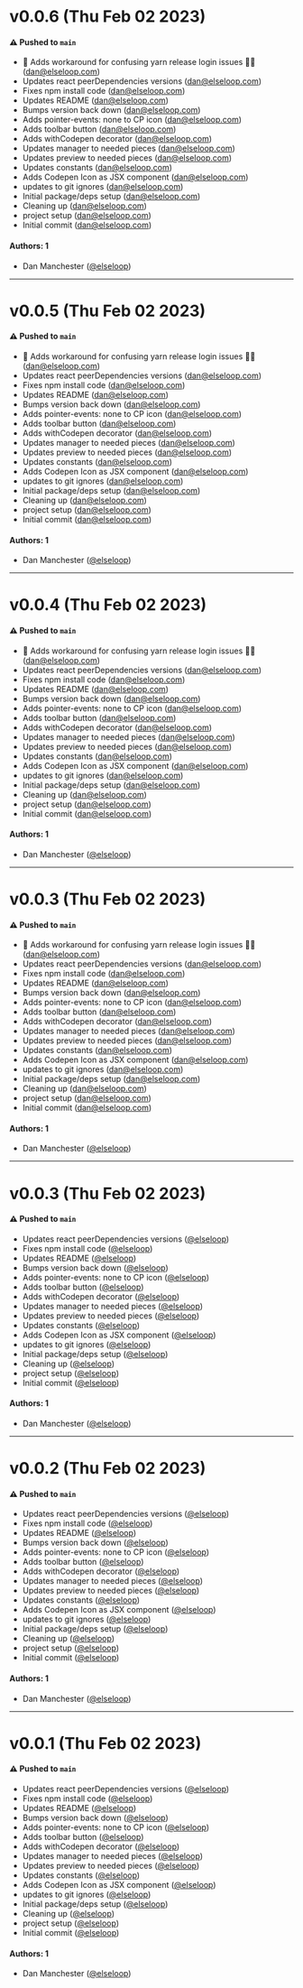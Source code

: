 # v0.0.6 (Thu Feb 02 2023)

#### ⚠️ Pushed to `main`

- 💩 Adds workaround for confusing yarn release login issues 🤷‍♂️ (dan@elseloop.com)
- Updates react peerDependencies versions (dan@elseloop.com)
- Fixes npm install code (dan@elseloop.com)
- Updates README (dan@elseloop.com)
- Bumps version back down (dan@elseloop.com)
- Adds pointer-events: none to CP icon (dan@elseloop.com)
- Adds toolbar button (dan@elseloop.com)
- Adds withCodepen decorator (dan@elseloop.com)
- Updates manager to needed pieces (dan@elseloop.com)
- Updates preview to needed pieces (dan@elseloop.com)
- Updates constants (dan@elseloop.com)
- Adds Codepen Icon as JSX component (dan@elseloop.com)
- updates to git ignores (dan@elseloop.com)
- Initial package/deps setup (dan@elseloop.com)
- Cleaning up (dan@elseloop.com)
- project setup (dan@elseloop.com)
- Initial commit (dan@elseloop.com)

#### Authors: 1

- Dan Manchester ([@elseloop](https://github.com/elseloop))

---

# v0.0.5 (Thu Feb 02 2023)

#### ⚠️ Pushed to `main`

- 💩 Adds workaround for confusing yarn release login issues 🤷‍♂️ (dan@elseloop.com)
- Updates react peerDependencies versions (dan@elseloop.com)
- Fixes npm install code (dan@elseloop.com)
- Updates README (dan@elseloop.com)
- Bumps version back down (dan@elseloop.com)
- Adds pointer-events: none to CP icon (dan@elseloop.com)
- Adds toolbar button (dan@elseloop.com)
- Adds withCodepen decorator (dan@elseloop.com)
- Updates manager to needed pieces (dan@elseloop.com)
- Updates preview to needed pieces (dan@elseloop.com)
- Updates constants (dan@elseloop.com)
- Adds Codepen Icon as JSX component (dan@elseloop.com)
- updates to git ignores (dan@elseloop.com)
- Initial package/deps setup (dan@elseloop.com)
- Cleaning up (dan@elseloop.com)
- project setup (dan@elseloop.com)
- Initial commit (dan@elseloop.com)

#### Authors: 1

- Dan Manchester ([@elseloop](https://github.com/elseloop))

---

# v0.0.4 (Thu Feb 02 2023)

#### ⚠️ Pushed to `main`

- 💩 Adds workaround for confusing yarn release login issues 🤷‍♂️ (dan@elseloop.com)
- Updates react peerDependencies versions (dan@elseloop.com)
- Fixes npm install code (dan@elseloop.com)
- Updates README (dan@elseloop.com)
- Bumps version back down (dan@elseloop.com)
- Adds pointer-events: none to CP icon (dan@elseloop.com)
- Adds toolbar button (dan@elseloop.com)
- Adds withCodepen decorator (dan@elseloop.com)
- Updates manager to needed pieces (dan@elseloop.com)
- Updates preview to needed pieces (dan@elseloop.com)
- Updates constants (dan@elseloop.com)
- Adds Codepen Icon as JSX component (dan@elseloop.com)
- updates to git ignores (dan@elseloop.com)
- Initial package/deps setup (dan@elseloop.com)
- Cleaning up (dan@elseloop.com)
- project setup (dan@elseloop.com)
- Initial commit (dan@elseloop.com)

#### Authors: 1

- Dan Manchester ([@elseloop](https://github.com/elseloop))

---

# v0.0.3 (Thu Feb 02 2023)

#### ⚠️ Pushed to `main`

- 💩 Adds workaround for confusing yarn release login issues 🤷‍♂️ (dan@elseloop.com)
- Updates react peerDependencies versions (dan@elseloop.com)
- Fixes npm install code (dan@elseloop.com)
- Updates README (dan@elseloop.com)
- Bumps version back down (dan@elseloop.com)
- Adds pointer-events: none to CP icon (dan@elseloop.com)
- Adds toolbar button (dan@elseloop.com)
- Adds withCodepen decorator (dan@elseloop.com)
- Updates manager to needed pieces (dan@elseloop.com)
- Updates preview to needed pieces (dan@elseloop.com)
- Updates constants (dan@elseloop.com)
- Adds Codepen Icon as JSX component (dan@elseloop.com)
- updates to git ignores (dan@elseloop.com)
- Initial package/deps setup (dan@elseloop.com)
- Cleaning up (dan@elseloop.com)
- project setup (dan@elseloop.com)
- Initial commit (dan@elseloop.com)

#### Authors: 1

- Dan Manchester ([@elseloop](https://github.com/elseloop))

---

# v0.0.3 (Thu Feb 02 2023)

#### ⚠️ Pushed to `main`

- Updates react peerDependencies versions ([@elseloop](https://github.com/elseloop))
- Fixes npm install code ([@elseloop](https://github.com/elseloop))
- Updates README ([@elseloop](https://github.com/elseloop))
- Bumps version back down ([@elseloop](https://github.com/elseloop))
- Adds pointer-events: none to CP icon ([@elseloop](https://github.com/elseloop))
- Adds toolbar button ([@elseloop](https://github.com/elseloop))
- Adds withCodepen decorator ([@elseloop](https://github.com/elseloop))
- Updates manager to needed pieces ([@elseloop](https://github.com/elseloop))
- Updates preview to needed pieces ([@elseloop](https://github.com/elseloop))
- Updates constants ([@elseloop](https://github.com/elseloop))
- Adds Codepen Icon as JSX component ([@elseloop](https://github.com/elseloop))
- updates to git ignores ([@elseloop](https://github.com/elseloop))
- Initial package/deps setup ([@elseloop](https://github.com/elseloop))
- Cleaning up ([@elseloop](https://github.com/elseloop))
- project setup ([@elseloop](https://github.com/elseloop))
- Initial commit ([@elseloop](https://github.com/elseloop))

#### Authors: 1

- Dan Manchester ([@elseloop](https://github.com/elseloop))

---

# v0.0.2 (Thu Feb 02 2023)

#### ⚠️ Pushed to `main`

- Updates react peerDependencies versions ([@elseloop](https://github.com/elseloop))
- Fixes npm install code ([@elseloop](https://github.com/elseloop))
- Updates README ([@elseloop](https://github.com/elseloop))
- Bumps version back down ([@elseloop](https://github.com/elseloop))
- Adds pointer-events: none to CP icon ([@elseloop](https://github.com/elseloop))
- Adds toolbar button ([@elseloop](https://github.com/elseloop))
- Adds withCodepen decorator ([@elseloop](https://github.com/elseloop))
- Updates manager to needed pieces ([@elseloop](https://github.com/elseloop))
- Updates preview to needed pieces ([@elseloop](https://github.com/elseloop))
- Updates constants ([@elseloop](https://github.com/elseloop))
- Adds Codepen Icon as JSX component ([@elseloop](https://github.com/elseloop))
- updates to git ignores ([@elseloop](https://github.com/elseloop))
- Initial package/deps setup ([@elseloop](https://github.com/elseloop))
- Cleaning up ([@elseloop](https://github.com/elseloop))
- project setup ([@elseloop](https://github.com/elseloop))
- Initial commit ([@elseloop](https://github.com/elseloop))

#### Authors: 1

- Dan Manchester ([@elseloop](https://github.com/elseloop))

---

# v0.0.1 (Thu Feb 02 2023)

#### ⚠️ Pushed to `main`

- Updates react peerDependencies versions ([@elseloop](https://github.com/elseloop))
- Fixes npm install code ([@elseloop](https://github.com/elseloop))
- Updates README ([@elseloop](https://github.com/elseloop))
- Bumps version back down ([@elseloop](https://github.com/elseloop))
- Adds pointer-events: none to CP icon ([@elseloop](https://github.com/elseloop))
- Adds toolbar button ([@elseloop](https://github.com/elseloop))
- Adds withCodepen decorator ([@elseloop](https://github.com/elseloop))
- Updates manager to needed pieces ([@elseloop](https://github.com/elseloop))
- Updates preview to needed pieces ([@elseloop](https://github.com/elseloop))
- Updates constants ([@elseloop](https://github.com/elseloop))
- Adds Codepen Icon as JSX component ([@elseloop](https://github.com/elseloop))
- updates to git ignores ([@elseloop](https://github.com/elseloop))
- Initial package/deps setup ([@elseloop](https://github.com/elseloop))
- Cleaning up ([@elseloop](https://github.com/elseloop))
- project setup ([@elseloop](https://github.com/elseloop))
- Initial commit ([@elseloop](https://github.com/elseloop))

#### Authors: 1

- Dan Manchester ([@elseloop](https://github.com/elseloop))
